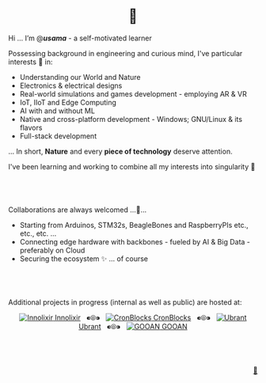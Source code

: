 <h1 align="center">👋</h1>

Hi ... I’m @**_usama_** - a self-motivated learner

Possessing background in engineering and curious mind, I've particular interests 👀 in:
  - Understanding our World and Nature
  - Electronics & electrical designs
  - Real-world simulations and games development - employing AR & VR
  - IoT, IIoT and Edge Computing
  - AI with and without ML
  - Native and cross-platform development - Windows; GNU/Linux & its flavors
  - Full-stack development

... In short, __Nature__ and every __piece of technology__ deserve attention.


I've been learning and working to combine all my interests into singularity 🌱

&nbsp;

# 

Collaborations are always welcomed ...💞️...
  - Starting from Arduinos, STM32s, BeagleBones and RaspberryPIs etc., etc., etc. ...
  - Connecting edge hardware with backbones - fueled by AI & Big Data - preferably on Cloud
  - Securing the ecosystem ✨ ... of course

&nbsp;

# 

Additional projects in progress (internal as well as public) are hosted at:

<p align="center">
  <a href="https://github.com/innolixir"><img src="https://avatars.githubusercontent.com/u/85053112?s=28&v=4" alt="Innolixir" /> Innolixir</a>
  &nbsp;&nbsp;⁌⦾⁍&nbsp;&nbsp;
  <a href="https://github.com/cronblocks"><img src="https://avatars.githubusercontent.com/u/86520771?s=28&v=4" alt="CronBlocks" /> CronBlocks</a>
  &nbsp;&nbsp;⁌⦾⁍&nbsp;&nbsp;
  <a href="https://github.com/ubrant"><img src="https://avatars.githubusercontent.com/u/87671848?s=28&v=4" alt="Ubrant" /> Ubrant</a>
  &nbsp;&nbsp;⁌⦾⁍&nbsp;&nbsp;
  <a href="https://github.com/gooan"><img src="https://avatars.githubusercontent.com/u/87671960?s=28&v=4" alt="GOOAN" /> GOOAN</a>
</p>

&nbsp;

# 
<p align="right"><a href="mailto:mooodify@gmail.com">&#128231;</a></p>

